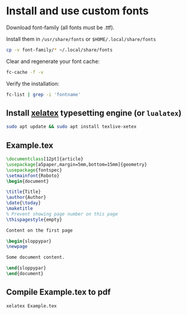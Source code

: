 # Install and use custom fonts
Download font-family (all fonts must be .ttf).

Install them in `/usr/share/fonts` or `$HOME/.local/share/fonts`
```bash
cp -v font-family/* ~/.local/share/fonts
```
Clear and regenerate your font cache:
```bash
fc-cache -f -v
```
Verify the installation:
```bash
fc-list | grep -i 'fontname'
```
## Install [xelatex](https://en.wikipedia.org/wiki/XeTeX) typesetting engine (or `lualatex`)
```bash
sudo apt update && sudo apt install texlive-xetex
``` 
## Example.tex
```latex
\documentclass[12pt]{article}
\usepackage[a5paper,margin=5mm,bottom=15mm]{geometry}
\usepackage{fontspec}
\setmainfont{Roboto}
\begin{document}

\title{Title}
\author{Author}
\date{\today}
\maketitle
% Prevent showing page number on this page
\thispagestyle{empty}

Content on the first page

\begin{sloppypar}
\newpage

Some document content.

\end{sloppypar}
\end{document}
```
## Compile Example.tex to pdf
```bash
xelatex Example.tex
```
